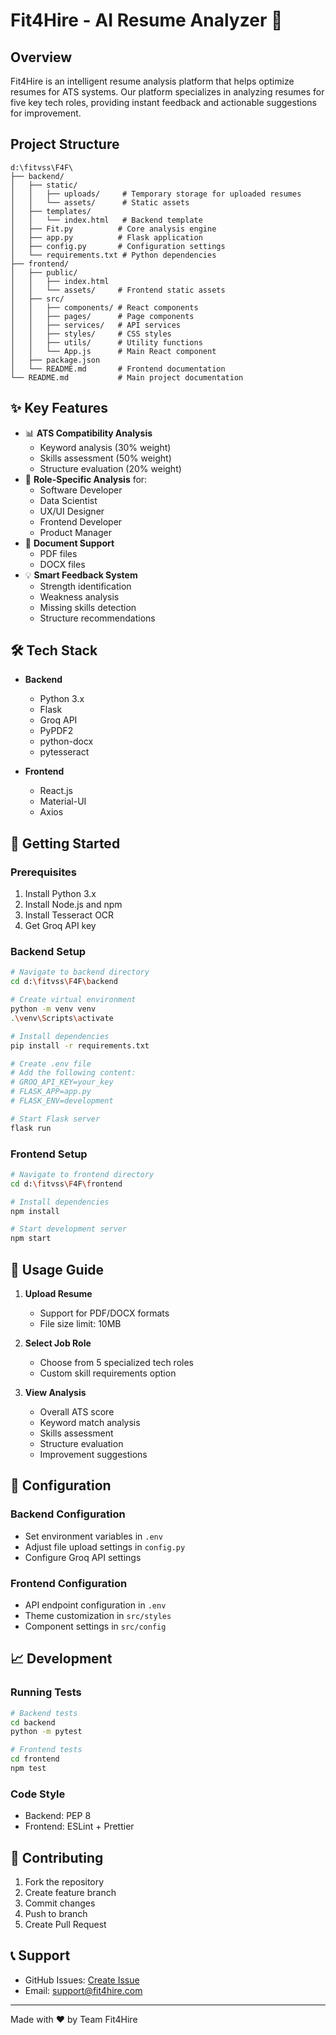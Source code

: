 # Fit4Hire - AI Resume Analyzer 🎯

## Overview
Fit4Hire is an intelligent resume analysis platform that helps optimize resumes for ATS systems. Our platform specializes in analyzing resumes for five key tech roles, providing instant feedback and actionable suggestions for improvement.


## Project Structure
```
d:\fitvss\F4F\
├── backend/
│   ├── static/
│   │   ├── uploads/     # Temporary storage for uploaded resumes
│   │   └── assets/      # Static assets
│   ├── templates/
│   │   └── index.html   # Backend template
│   ├── Fit.py          # Core analysis engine
│   ├── app.py          # Flask application
│   ├── config.py       # Configuration settings
│   └── requirements.txt # Python dependencies
├── frontend/
│   ├── public/
│   │   ├── index.html
│   │   └── assets/     # Frontend static assets
│   ├── src/
│   │   ├── components/ # React components
│   │   ├── pages/      # Page components
│   │   ├── services/   # API services
│   │   ├── styles/     # CSS styles
│   │   ├── utils/      # Utility functions
│   │   └── App.js      # Main React component
│   ├── package.json
│   └── README.md       # Frontend documentation
└── README.md           # Main project documentation
```



## ✨ Key Features
- 📊 **ATS Compatibility Analysis**
  - Keyword analysis (30% weight)
  - Skills assessment (50% weight)
  - Structure evaluation (20% weight)
- 🎯 **Role-Specific Analysis** for:
  - Software Developer
  - Data Scientist
  - UX/UI Designer
  - Frontend Developer
  - Product Manager
- 📝 **Document Support**
  - PDF files
  - DOCX files
- 💡 **Smart Feedback System**
  - Strength identification
  - Weakness analysis
  - Missing skills detection
  - Structure recommendations

## 🛠️ Tech Stack
- **Backend**
  - Python 3.x
  - Flask
  - Groq API
  - PyPDF2
  - python-docx
  - pytesseract

- **Frontend**
  - React.js
  - Material-UI
  - Axios

## 🚀 Getting Started

### Prerequisites
1. Install Python 3.x
2. Install Node.js and npm
3. Install Tesseract OCR
4. Get Groq API key

### Backend Setup
```bash
# Navigate to backend directory
cd d:\fitvss\F4F\backend

# Create virtual environment
python -m venv venv
.\venv\Scripts\activate

# Install dependencies
pip install -r requirements.txt

# Create .env file
# Add the following content:
# GROQ_API_KEY=your_key
# FLASK_APP=app.py
# FLASK_ENV=development

# Start Flask server
flask run
```

### Frontend Setup
```bash
# Navigate to frontend directory
cd d:\fitvss\F4F\frontend

# Install dependencies
npm install

# Start development server
npm start
```

## 📱 Usage Guide

1. **Upload Resume**
   - Support for PDF/DOCX formats
   - File size limit: 10MB

2. **Select Job Role**
   - Choose from 5 specialized tech roles
   - Custom skill requirements option

3. **View Analysis**
   - Overall ATS score
   - Keyword match analysis
   - Skills assessment
   - Structure evaluation
   - Improvement suggestions

## 🔧 Configuration

### Backend Configuration
- Set environment variables in `.env`
- Adjust file upload settings in `config.py`
- Configure Groq API settings

### Frontend Configuration
- API endpoint configuration in `.env`
- Theme customization in `src/styles`
- Component settings in `src/config`

## 📈 Development

### Running Tests
```bash
# Backend tests
cd backend
python -m pytest

# Frontend tests
cd frontend
npm test
```

### Code Style
- Backend: PEP 8
- Frontend: ESLint + Prettier

## 🤝 Contributing
1. Fork the repository
2. Create feature branch
3. Commit changes
4. Push to branch
5. Create Pull Request


## 📞 Support
- GitHub Issues: [Create Issue](https://github.com/yourusername/fit4hire/issues)
- Email: support@fit4hire.com

---
Made with ❤️ by Team Fit4Hire
